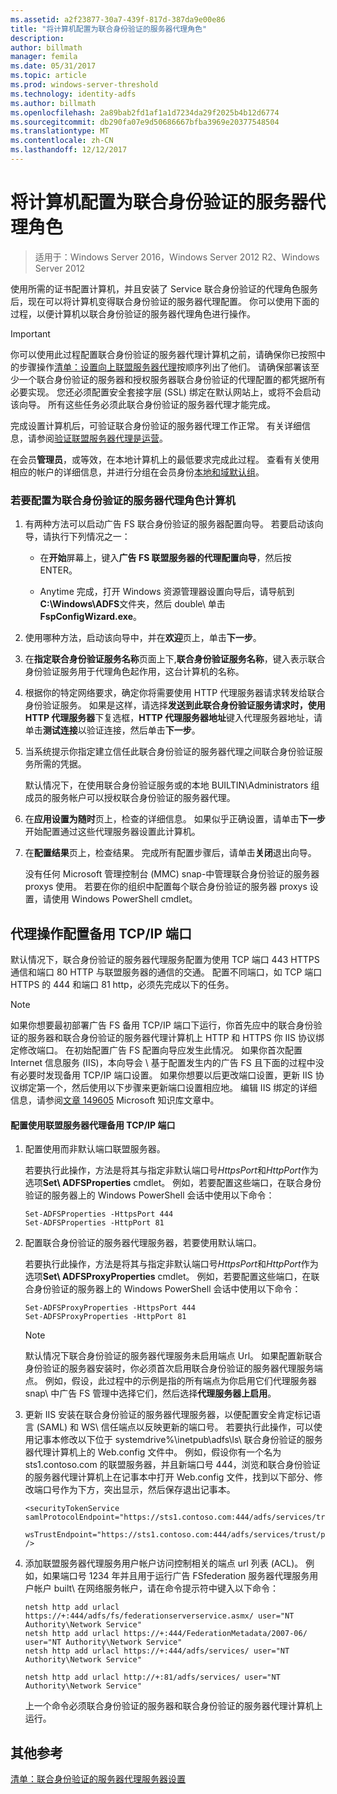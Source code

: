 ```yaml
---
ms.assetid: a2f23877-30a7-439f-817d-387da9e00e86
title: "将计算机配置为联合身份验证的服务器代理角色"
description: 
author: billmath
manager: femila
ms.date: 05/31/2017
ms.topic: article
ms.prod: windows-server-threshold
ms.technology: identity-adfs
ms.author: billmath
ms.openlocfilehash: 2a89bab2fd1af1a1d7234da29f2025b4b12d6774
ms.sourcegitcommit: db290fa07e9d50686667bfba3969e20377548504
ms.translationtype: MT
ms.contentlocale: zh-CN
ms.lasthandoff: 12/12/2017
---
```

# <a name="configure-a-computer-for-the-federation-server-proxy-role"></a>将计算机配置为联合身份验证的服务器代理角色

>适用于：Windows Server 2016，Windows Server 2012 R2、Windows Server 2012

使用所需的证书配置计算机，并且安装了 Service 联合身份验证的代理角色服务后，现在可以将计算机变得联合身份验证的服务器代理配置。 你可以使用下面的过程，以便计算机以联合身份验证的服务器代理角色进行操作。  
  
> [!IMPORTANT]  
> 你可以使用此过程配置联合身份验证的服务器代理计算机之前，请确保你已按照中的步骤操作[清单：设置向上联盟服务器代理](Checklist--Setting-Up-a-Federation-Server-Proxy.md)按顺序列出了他们。 请确保部署该至少一个联合身份验证的服务器和授权服务器联合身份验证的代理配置的都凭据所有必要实现。 您还必须配置安全套接字层 \(SSL\) 绑定在默认网站上，或将不会启动该向导。 所有这些任务必须此联合身份验证的服务器代理才能完成。  
  
完成设置计算机后，可验证联合身份验证的服务器代理工作正常。 有关详细信息，请参阅[验证联盟服务器代理是运营](Verify-That-a-Federation-Server-Proxy-Is-Operational.md)。  
  
在会员**管理员**，或等效，在本地计算机上的最低要求完成此过程。  查看有关使用相应的帐户的详细信息，并进行分组在会员身份[本地和域默认组](https://go.microsoft.com/fwlink/?LinkId=83477)。   
  
### <a name="to-configure-a-computer-for-the-federation-server-proxy-role"></a>若要配置为联合身份验证的服务器代理角色计算机  
  
1.  有两种方法可以启动广告 FS 联合身份验证的服务器配置向导。 若要启动该向导，请执行下列情况之一：  
  
    -   在**开始**屏幕上，键入**广告 FS 联盟服务器的代理配置向导**，然后按 ENTER。  
  
    -   Anytime 完成，打开 Windows 资源管理器设置向导后，请导航到**C:\\Windows\\ADFS**文件夹，然后 double\ 单击**FspConfigWizard.exe**。  
  
2.  使用哪种方法，启动该向导中，并在**欢迎**页上，单击**下一步**。  
  
3.  在**指定联合身份验证服务名称**页面上下,**联合身份验证服务名称**，键入表示联合身份验证服务用于代理角色起作用，这台计算机的名称。  
  
4.  根据你的特定网络要求，确定你将需要使用 HTTP 代理服务器请求转发给联合身份验证服务。 如果是这样，请选择**发送到此联合身份验证服务请求时，使用 HTTP 代理服务器**下复选框，**HTTP 代理服务器地址**键入代理服务器地址，请单击**测试连接**以验证连接，然后单击**下一步**。  
  
5.  当系统提示你指定建立信任此联合身份验证的服务器代理之间联合身份验证服务所需的凭据。  
  
    默认情况下，在使用联合身份验证服务或的本地 BUILTIN\\Administrators 组成员的服务帐户可以授权联合身份验证的服务器代理。  
  
6.  在**应用设置为随时**页上，检查的详细信息。 如果似乎正确设置，请单击**下一步**开始配置通过这些代理服务器设置此计算机。  
  
7.  在**配置结果**页上，检查结果。 完成所有配置步骤后，请单击**关闭**退出向导。  
  
    没有任何 Microsoft 管理控制台 \(MMC\) snap\-中管理联合身份验证的服务器 proxys 使用。 若要在你的组织中配置每个联合身份验证的服务器 proxys 设置，请使用 Windows PowerShell cmdlet。  
  
## <a name="configuring-an-alternate-tcpip-port-for-proxy-operations"></a>代理操作配置备用 TCP\/IP 端口  
默认情况下，联合身份验证的服务器代理服务配置为使用 TCP 端口 443 HTTPS 通信和端口 80 HTTP 与联盟服务器的通信的交通。 配置不同端口，如 TCP 端口 HTTPS 的 444 和端口 81 http，必须先完成以下的任务。  
  
> [!NOTE]  
> 如果你想要最初部署广告 FS 备用 TCP\/IP 端口下运行，你首先应中的联合身份验证的服务器和联合身份验证的服务器代理计算机上 HTTP 和 HTTPS 你 IIS 协议绑定修改端口。 在初始配置广告 FS 配置向导应发生此情况。 如果你首次配置 Internet 信息服务 \(IIS\)，本向导会 \ 基于配置发生内的广告 FS 且下面的过程中没有必要时发现备用 TCP\/IP 端口设置。 如果你想要以后更改端口设置，更新 IIS 协议绑定第一个，然后使用以下步骤来更新端口设置相应地。 编辑 IIS 绑定的详细信息，请参阅[文章 149605](https://go.microsoft.com/fwlink/?LinkId=190275) Microsoft 知识库文章中。  
  
#### <a name="to-configure-alternate-tcpip-ports-for-the-federation-server-proxy-to-use"></a>配置使用联盟服务器代理备用 TCP\/IP 端口  
  
1.  配置使用而非默认端口联盟服务器。  
  
    若要执行此操作，方法是将其与指定非默认端口号*HttpsPort*和*HttpPort*作为选项**Set\ ADFSProperties** cmdlet。 例如，若要配置这些端口，在联合身份验证的服务器上的 Windows PowerShell 会话中使用以下命令：  
  
    ```  
    Set-ADFSProperties -HttpsPort 444  
    Set-ADFSProperties -HttpPort 81  
    ```  
  
2.  配置联合身份验证的服务器代理服务器，若要使用默认端口。  
  
    若要执行此操作，方法是将其与指定非默认端口号*HttpsPort*和*HttpPort*作为选项**Set\ ADFSProxyProperties** cmdlet。 例如，若要配置这些端口，在联合身份验证的服务器上的 Windows PowerShell 会话中使用以下命令：  
  
    ```  
    Set-ADFSProxyProperties -HttpsPort 444  
    Set-ADFSProxyProperties -HttpPort 81  
    ```  
  
    > [!NOTE]  
    > 默认情况下联合身份验证的服务器代理服务未启用端点 Url。 如果配置新联合身份验证的服务器安装时，你必须首次启用联合身份验证的服务器代理服务端点。 例如，假设，此过程中的示例是指的所有端点为你启用它们代理服务器 snap\ 中广告 FS 管理中选择它们，然后选择**代理服务器上启用**。  
  
3.  更新 IIS 安装在联合身份验证的服务器代理服务器，以便配置安全肯定标记语言 \(SAML\) 和 WS\ 信任端点以反映更新的端口号。 若要执行此操作，可以使用记事本修改以下位于 systemdrive%\\inetpub\\adfs\\ls\\ 联合身份验证的服务器代理计算机上的 Web.config 文件中。 例如，假设你有一个名为 sts1.contoso.com 的联盟服务器，并且新端口号 444，浏览和联合身份验证的服务器代理计算机上在记事本中打开 Web.config 文件，找到以下部分、修改端口号作为下方，突出显示，然后保存退出记事本。  
  
    ```  
    <securityTokenService samlProtocolEndpoint="https://sts1.contoso.com:444/adfs/services/trust/samlprotocol/proxycertificatetransport"  
          wsTrustEndpoint="https://sts1.contoso.com:444/adfs/services/trust/proxycertificatetransport" />  
    ```  
  
4.  添加联盟服务器代理服务用户帐户访问控制相关的端点 url 列表 \(ACL\)。 例如，如果端口号 1234 年并且用于运行广告 FSfederation 服务器代理服务用户帐户 built\ 在网络服务帐户，请在命令提示符中键入以下命令：  
  
    ```  
    netsh http add urlacl https://+:444/adfs/fs/federationserverservice.asmx/ user="NT Authority\Network Service"  
    netsh http add urlacl https://+:444/FederationMetadata/2007-06/ user="NT Authority\Network Service"  
    netsh http add urlacl https://+:444/adfs/services/ user="NT Authority\Network Service"  
  
    netsh http add urlacl http://+:81/adfs/services/ user="NT Authority\Network Service"  
    ```  
  
    上一个命令必须联合身份验证的服务器和联合身份验证的服务器代理计算机上运行。  
  
## <a name="additional-references"></a>其他参考  
[清单：联合身份验证的服务器代理服务器设置](Checklist--Setting-Up-a-Federation-Server-Proxy.md)  
  

